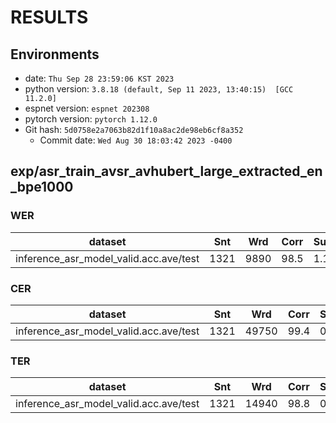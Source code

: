 <!-- Generated by scripts/utils/show_asr_result.sh -->
# RESULTS
## Environments
- date: `Thu Sep 28 23:59:06 KST 2023`
- python version: `3.8.18 (default, Sep 11 2023, 13:40:15)  [GCC 11.2.0]`
- espnet version: `espnet 202308`
- pytorch version: `pytorch 1.12.0`
- Git hash: `5d0758e2a7063b82d1f10a8ac2de98eb6cf8a352`
  - Commit date: `Wed Aug 30 18:03:42 2023 -0400`

## exp/asr_train_avsr_avhubert_large_extracted_en_bpe1000
### WER

|dataset|Snt|Wrd|Corr|Sub|Del|Ins|Err|S.Err|
|---|---|---|---|---|---|---|---|---|
|inference_asr_model_valid.acc.ave/test|1321|9890|98.5|1.1|0.4|0.2|1.7|8.8|

### CER

|dataset|Snt|Wrd|Corr|Sub|Del|Ins|Err|S.Err|
|---|---|---|---|---|---|---|---|---|
|inference_asr_model_valid.acc.ave/test|1321|49750|99.4|0.2|0.4|0.2|0.8|8.8|

### TER

|dataset|Snt|Wrd|Corr|Sub|Del|Ins|Err|S.Err|
|---|---|---|---|---|---|---|---|---|
|inference_asr_model_valid.acc.ave/test|1321|14940|98.8|0.8|0.4|0.3|1.5|8.8|
